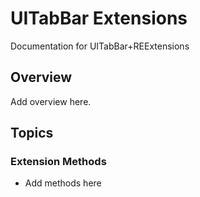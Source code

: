 # UITabBar Extensions

Documentation for UITabBar+REExtensions

## Overview

Add overview here.

## Topics

### Extension Methods

- Add methods here